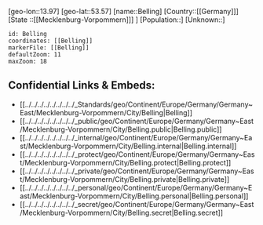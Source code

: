 ﻿---
location: [53.57,13.97]
mapzoom: [7,12] 
mapmarker: city 
type: City
tags:
- geo/City


SpocWebEntityId: 29090
isDeleted: false
confidential: public

---
[geo-lon::13.97]
[geo-lat::53.57]
[name::Belling]
[Country::[[Germany]]]
[State ::[[Mecklenburg-Vorpommern]]] ]
[Population::]
[Unknown::]


```leaflet
id: Belling
coordinates: [[Belling]]
markerFile: [[Belling]]
defaultZoom: 11 
maxZoom: 18
```


## Confidential Links & Embeds: 
- [[../../../../../../../../_Standards/geo/Continent/Europe/Germany/Germany~East/Mecklenburg-Vorpommern/City/Belling|Belling]] 
- [[../../../../../../../../_public/geo/Continent/Europe/Germany/Germany~East/Mecklenburg-Vorpommern/City/Belling.public|Belling.public]] 
- [[../../../../../../../../_internal/geo/Continent/Europe/Germany/Germany~East/Mecklenburg-Vorpommern/City/Belling.internal|Belling.internal]] 
- [[../../../../../../../../_protect/geo/Continent/Europe/Germany/Germany~East/Mecklenburg-Vorpommern/City/Belling.protect|Belling.protect]] 
- [[../../../../../../../../_private/geo/Continent/Europe/Germany/Germany~East/Mecklenburg-Vorpommern/City/Belling.private|Belling.private]] 
- [[../../../../../../../../_personal/geo/Continent/Europe/Germany/Germany~East/Mecklenburg-Vorpommern/City/Belling.personal|Belling.personal]] 
- [[../../../../../../../../_secret/geo/Continent/Europe/Germany/Germany~East/Mecklenburg-Vorpommern/City/Belling.secret|Belling.secret]] 
